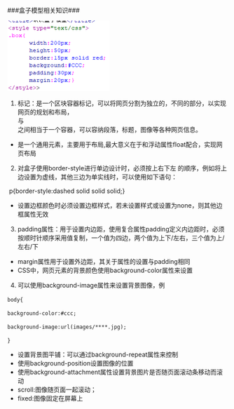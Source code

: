 ###盒子模型相关知识###

![1524397028795](images/CSS盒子模型图1.png)

1. <div>标记：是一个区块容器标记，可以将网页分割为独立的，不同的部分，以实现网页的规划和布局，<div>与</div>之间相当于一个容器，可以容纳段落，标题，图像等各种网页信息。

- <div>是一个通用元素，主要用于布局,最大意义在于和浮动属性float配合，实现网页布局

2. 对盒子使用border-style进行单边设计时，必须按上右下左 的顺序，例如将上边设置为虚线，其他三边为单实线时，可以使用如下语句：

​       p{border-style:dashed solid solid solid;}

- 设置边框颜色时必须设置边框样式，若未设置样式或设置为none，则其他边框属性无效

3. padding属性：用于设置内边距，使用复合属性padding定义内边距时，必须按顺时针顺序采用值复制，一个值为四边，两个值为上下/左右，三个值为上/左右/下

- margin属性用于设置外边距，其关于属性的设置与padding相同
- CSS中，网页元素的背景颜色使用background-color属性来设置

4. 可以使用background-image属性来设置背景图像，例

`body{`

`background-color:#ccc;`

`background-image:url(images/****.jpg);`

`}`

- 设置背景图平铺：可以通过background-repeat属性来控制
- 使用background-position设置图像的位置
- 使用background-attachment属性设置背景图片是否随页面滚动条移动而滚动
- scroll:图像随页面一起滚动；
- fixed:图像固定在屏幕上





